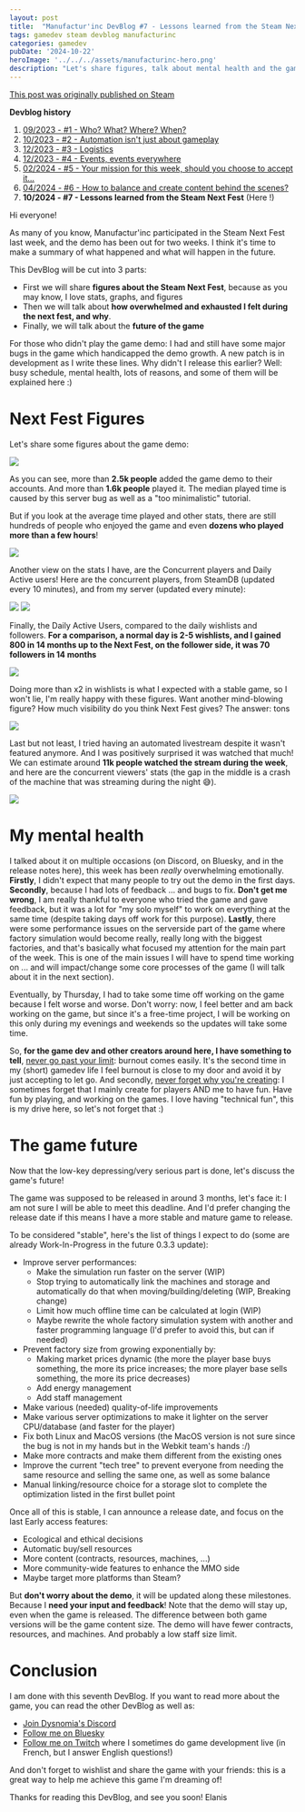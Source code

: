 ```yaml
---
layout: post
title:  "Manufactur'inc DevBlog #7 - Lessons learned from the Steam Next Fest"
tags: gamedev steam devblog manufacturinc
categories: gamedev
pubDate: '2024-10-22'
heroImage: '../../../assets/manufacturinc-hero.png'
description: "Let's share figures, talk about mental health and the game's future."
---
```


[This post was originally published on Steam](https://store.steampowered.com/news/app/2146380/view/4529024222460953609)

**Devblog history**
1. [09/2023 - #1 - Who? What? Where? When?](https://store.steampowered.com/news/app/2146380/view/7184986051960660929)
2. [10/2023 - #2 - Automation isn't just about gameplay](https://store.steampowered.com/news/app/2146380/view/3737483611565199154)
3. [12/2023 - #3 - Logistics](https://store.steampowered.com/news/app/2146380/view/3883856311467351828)
4. [12/2023 - #4 - Events, events everywhere](https://store.steampowered.com/news/app/2146380/view/3883856311496283654)
5. [02/2024 - #5 - Your mission for this week, should you choose to accept it...](https://store.steampowered.com/news/app/2146380/view/4160833394874745089)
6. [04/2024 - #6 - How to balance and create content behind the scenes?](https://store.steampowered.com/news/app/2146380/view/4194615462179930723)
7. **10/2024 - #7 - Lessons learned from the Steam Next Fest**  (Here !)

Hi everyone!

As many of you know, Manufactur'inc participated in the Steam Next Fest last week, and the demo has been out for two weeks.
I think it's time to make a summary of what happened and what will happen in the future.

This DevBlog will be cut into 3 parts:
- First we will share **figures about the Steam Next Fest**, because as you may know, I love stats, graphs, and figures
- Then we will talk about **how overwhelmed and exhausted I felt during the next fest, and why**.
- Finally, we will talk about the **future of the game**

For those who didn't play the game demo: I had and still have some major bugs in the game which handicapped the demo growth. A new patch is in development as I write these lines. Why didn't I release this earlier? 
Well: busy schedule, mental health, lots of reasons, and some of them will be explained here :)

# Next Fest Figures

Let's share some figures about the game demo:

![](/assets/img/2024-10-22_demo_global_figures.png)

As you can see, more than **2.5k people** added the game demo to their accounts. And more than **1.6k people** played it. The median played time is caused by this server bug as well as a "too minimalistic" tutorial.

But if you look at the average time played and other stats, there are still hundreds of people who enjoyed the game and even **dozens who played more than a few hours**!

![](/assets/img/2024-10-22_demo_playtime.png)

Another view on the stats I have, are the Concurrent players and Daily Active users!
Here are the concurrent players, from SteamDB (updated every 10 minutes), and from my server (updated every minute):

![](/assets/img/2024-10-22_demo_steamdb_ccu.png)
![](/assets/img/2024-10-22_demo_grafana_ccu.png)

Finally, the Daily Active Users, compared to the daily wishlists and followers.
**For a comparison, a normal day is 2-5 wishlists, and I gained 800 in 14 months up to the Next Fest, on the follower side, it was 70 followers in 14 months**

![](/assets/img/2024-10-22_demo_daily_stats.png)

Doing more than x2 in wishlists is what I expected with a stable game, so I won't lie, I'm really happy with these figures.
Want another mind-blowing figure? How much visibility do you think Next Fest gives? The answer: tons

![](/assets/img/2024-10-22_demo_impressions_visits.png)

Last but not least, I tried having an automated livestream despite it wasn't featured anymore. And I was positively surprised it was watched that much!
We can estimate around **11k people watched the stream during the week**, and here are the concurrent viewers' stats (the gap in the middle is a crash of the machine that was streaming during the night 😅).

![](/assets/img/2024-10-22_demo_livestream.png)

# My mental health

I talked about it on multiple occasions (on Discord, on Bluesky, and in the release notes here), this week has been *really* overwhelming emotionally.
**Firstly**, I didn't expect that many people to try out the demo in the first days.
**Secondly**, because I had lots of feedback ... and bugs to fix. **Don't get me wrong**, I am really thankful to everyone who tried the game and gave feedback, but it was a lot for "my solo myself" to work on everything at the same time (despite taking days off work for this purpose).
**Lastly**, there were some performance issues on the serverside part of the game where factory simulation would become really, really long with the biggest factories, and that's basically what focused my attention for the main part of the week. This is one of the main issues I will have to spend time working on ... and will impact/change some core processes of the game (I will talk about it in the next section).

Eventually, by Thursday, I had to take some time off working on the game because I felt worse and worse. Don't worry: now, I feel better and am back working on the game, but since it's a free-time project, I will be working on this only during my evenings and weekends so the updates will take some time.

So, **for the game dev and other creators around here, I have something to tell**, <ins>never go past your limit</ins>: burnout comes easily. It's the second time in my (short) gamedev life I feel burnout is close to my door and avoid it by just accepting to let go.
And secondly, <ins>never forget why you're creating</ins>: I sometimes forget that I mainly create for players AND me to have fun. Have fun by playing, and working on the games. I love having "technical fun", this is my drive here, so let's not forget that :)

# The game future

Now that the low-key depressing/very serious part is done, let's discuss the game's future!

The game was supposed to be released in around 3 months, let's face it: I am not sure I will be able to meet this deadline. And I'd prefer changing the release date if this means I have a more stable and mature game to release.

To be considered "stable", here's the list of things I expect to do (some are already Work-In-Progress in the future 0.3.3 update):
- Improve server performances:
	- Make the simulation run faster on the server (WIP)
	- Stop trying to automatically link the machines and storage and automatically do that when moving/building/deleting (WIP, Breaking change) 
	- Limit how much offline time can be calculated at login (WIP)
	- Maybe rewrite the whole factory simulation system with another and faster programming language (I'd prefer to avoid this, but can if needed)
- Prevent factory size from growing exponentially by:
	- Making market prices dynamic (the more the player base buys something, the more its price increases; the more player base sells something, the more its price decreases)
	- Add energy management 
	- Add staff management 
- Make various (needed) quality-of-life improvements
- Make various server optimizations to make it lighter on the server CPU/database (and faster for the player)
- Fix both Linux and MacOS versions (the MacOS version is not sure since the bug is not in my hands but in the Webkit team's hands :/)
- Make more contracts and make them different from the existing ones
- Improve the current "tech tree" to prevent everyone from needing the same resource and selling the same one, as well as some balance
- Manual linking/resource choice for a storage slot to complete the optimization listed in the first bullet point

Once all of this is stable, I can announce a release date, and focus on the last Early access features:
- Ecological and ethical decisions
- Automatic buy/sell resources
- More content (contracts, resources, machines, ...)
- More community-wide features to enhance the MMO side
- Maybe target more platforms than Steam?

But **don't worry about the demo**, it will be updated along these milestones. Because I **need your input and feedback**!
Note that the demo will stay up, even when the game is released. The difference between both game versions will be the game content size. The demo will have fewer contracts, resources, and machines. And probably a low staff size limit.

# Conclusion

I am done with this seventh DevBlog. If you want to read more about the game, you can read the other DevBlog as well as:
- [Join Dysnomia's Discord](https://discord.com/invite/c8aARey)
- [Follow me on Bluesky](https://bsky.app/profile/elanis.eu)
- [Follow me on Twitch](https://www.twitch.tv/elanis42) where I sometimes do game development live (in French, but I answer English questions!)

And don't forget to wishlist and share the game with your friends: this is a great way to help me achieve this game I'm dreaming of!

Thanks for reading this DevBlog, and see you soon!
Elanis